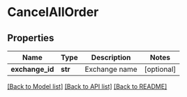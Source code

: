 # CancelAllOrder

## Properties
Name | Type | Description | Notes
------------ | ------------- | ------------- | -------------
**exchange_id** | **str** | Exchange name | [optional] 

[[Back to Model list]](../README.md#documentation-for-models) [[Back to API list]](../README.md#documentation-for-api-endpoints) [[Back to README]](../README.md)


